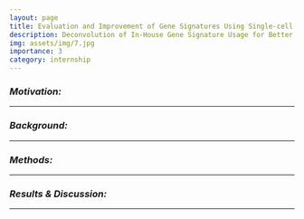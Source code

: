 ```yaml
---
layout: page
title: Evaluation and Improvement of Gene Signatures Using Single-cell RNA Sequencing (scRNA) Dataset in Lung Cancer
description: Deconvolution of In-House Gene Signature Usage for Better Utilization of Gene Signatures.
img: assets/img/7.jpg
importance: 3
category: internship
---
```


### ***Motivation:***



---

### ***Background:***


---

### ***Methods:***


---

### ***Results & Discussion:***


---